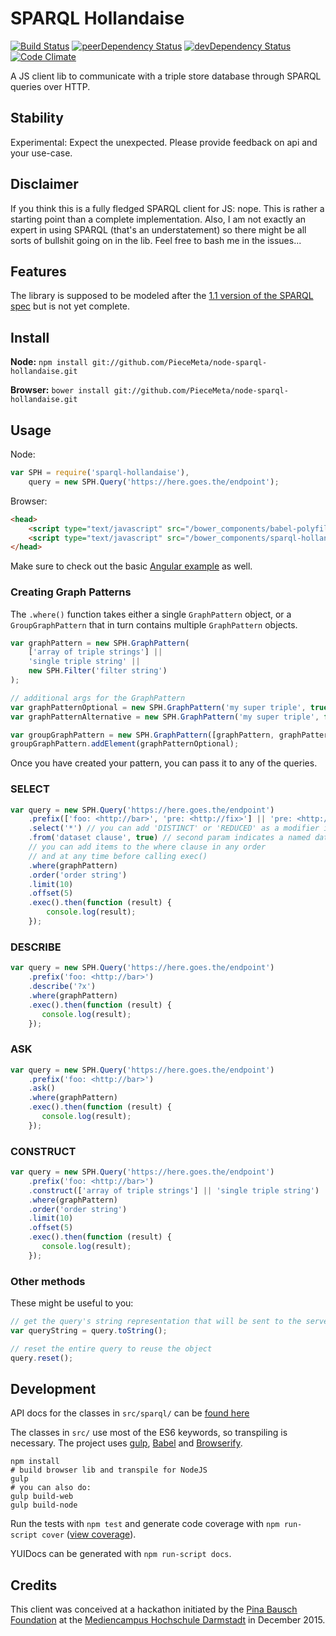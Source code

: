# SPARQL Hollandaise

[![Build Status](https://travis-ci.org/PieceMeta/node-sparql-hollandaise.svg?branch=master)](https://travis-ci.org/PieceMeta/node-sparql-hollandaise) [![peerDependency Status](https://david-dm.org/PieceMeta/node-sparql-hollandaise/peer-status.svg)](https://david-dm.org/PieceMeta/node-sparql-hollandaise#info=peerDependencies) [![devDependency Status](https://david-dm.org/PieceMeta/node-sparql-hollandaise/dev-status.svg)](https://david-dm.org/PieceMeta/node-sparql-hollandaise#info=devDependencies) [![Code Climate](https://codeclimate.com/github/PieceMeta/node-sparql-hollandaise/badges/gpa.svg)](https://codeclimate.com/github/PieceMeta/node-sparql-hollandaise)

A JS client lib to communicate with a triple store database through SPARQL queries over HTTP.

## Stability

Experimental: Expect the unexpected. Please provide feedback on api and your use-case.

## Disclaimer

If you think this is a fully fledged SPARQL client for JS: nope. This is rather a starting point than a complete implementation. Also, I am not exactly an expert in using SPARQL (that's an understatement) so there might be all sorts of bullshit going on in the lib. Feel free to bash me in the issues...

## Features

The library is supposed to be modeled after the [1.1 version of the SPARQL spec](https://www.w3.org/TR/2013/REC-sparql11-query-20130321) but is not yet complete.

## Install

**Node:** ``npm install git://github.com/PieceMeta/node-sparql-hollandaise.git``

**Browser:** ``bower install git://github.com/PieceMeta/node-sparql-hollandaise.git``

## Usage

Node:
```javascript
var SPH = require('sparql-hollandaise'),
    query = new SPH.Query('https://here.goes.the/endpoint');
```

Browser:
```html
<head>
    <script type="text/javascript" src="/bower_components/babel-polyfill/browser-polyfill.js"></script>
    <script type="text/javascript" src="/bower_components/sparql-hollandaise/dist/web/sparql-hollandaise.js"></script>
</head>
```

Make sure to check out the basic [Angular example](https://github.com/PieceMeta/ng-sparql-hollandaise-example) as well.

### Creating Graph Patterns

The ``.where()`` function takes either a single ``GraphPattern`` object, or a ``GroupGraphPattern`` that in turn contains multiple ``GraphPattern`` objects.

```javascript
var graphPattern = new SPH.GraphPattern(
    ['array of triple strings'] ||
    'single triple string' ||
    new SPH.Filter('filter string')
);

// additional args for the GraphPattern
var graphPatternOptional = new SPH.GraphPattern('my super triple', true, false); // this pattern is OPTIONAL
var graphPatternAlternative = new SPH.GraphPattern('my super triple', false, true); // this pattern is an alternative (UNION)

var groupGraphPattern = new SPH.GraphPattern([graphPattern, graphPatternAlternative] || graphPattern);
groupGraphPattern.addElement(graphPatternOptional);
```

Once you have created your pattern, you can pass it to any of the queries.

### SELECT
```javascript
var query = new SPH.Query('https://here.goes.the/endpoint')
    .prefix(['foo: <http://bar>', 'pre: <http://fix>'] || 'pre: <http://fix>')
    .select('*') // you can add 'DISTINCT' or 'REDUCED' as a modifier in the second parameter
    .from('dataset clause', true) // second param indicates a named dataset (only pass this if named set)
    // you can add items to the where clause in any order
    // and at any time before calling exec()
    .where(graphPattern)
    .order('order string')
    .limit(10)
    .offset(5)
    .exec().then(function (result) {
        console.log(result);
    });
```

### DESCRIBE
```javascript
var query = new SPH.Query('https://here.goes.the/endpoint')
    .prefix('foo: <http://bar>')
    .describe('?x')
    .where(graphPattern)
    .exec().then(function (result) {
       console.log(result);
    });
```
    
### ASK
```javascript
var query = new SPH.Query('https://here.goes.the/endpoint')
    .prefix('foo: <http://bar>')
    .ask()
    .where(graphPattern)
    .exec().then(function (result) {
       console.log(result);
    });
```
    
### CONSTRUCT
```javascript
var query = new SPH.Query('https://here.goes.the/endpoint')
    .prefix('foo: <http://bar>')
    .construct(['array of triple strings'] || 'single triple string')
    .where(graphPattern)
    .order('order string')
    .limit(10)
    .offset(5)
    .exec().then(function (result) {
       console.log(result);
    });
```

### Other methods

These might be useful to you:

```javascript
// get the query's string representation that will be sent to the server
var queryString = query.toString();

// reset the entire query to reuse the object
query.reset();

```

## Development

API docs for the classes in ``src/sparql/`` can be [found here](http://piecemeta.github.io/node-sparql-hollandaise/doc/)

The classes in ``src/`` use most of the ES6 keywords, so transpiling is necessary. The project uses [gulp](http://gulpjs.com/), [Babel](https://babeljs.io/) and [Browserify](http://browserify.org/).

```shell
npm install
# build browser lib and transpile for NodeJS
gulp
# you can also do:
gulp build-web
gulp build-node
```

Run the tests with ``npm test`` and generate code coverage with ``npm run-script cover`` ([view coverage](http://piecemeta.github.io/node-sparql-hollandaise/coverage/lcov-report/)).

YUIDocs can be generated with ``npm run-script docs``.


## Credits

This client was conceived at a hackathon initiated by the [Pina Bausch Foundation](www.pinabausch.org) at the [Mediencampus Hochschule Darmstadt](https://mediencampus.h-da.de) in December 2015.
